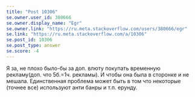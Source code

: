 ```yaml
---
title: "Post 10306"
se.owner.user_id: 380666
se.owner.display_name: "Egr"
se.owner.link: "https://ru.meta.stackoverflow.com/users/380666/egr"
se.link: "https://ru.meta.stackoverflow.com/a/10306"
se.post_id: 10306
se.post_type: answer
se.score: -4
---
```

<p>Я за, не плохо было-бы за доп. влюту покупать временную рекламу(доп. что 5б.=1ч. рекламы).
И чтобы она была в сторонке и не мешала. Единственная проблема может быть в том что некоторые (точнее все) используют анти банры и т.п. ерунду.</p>
